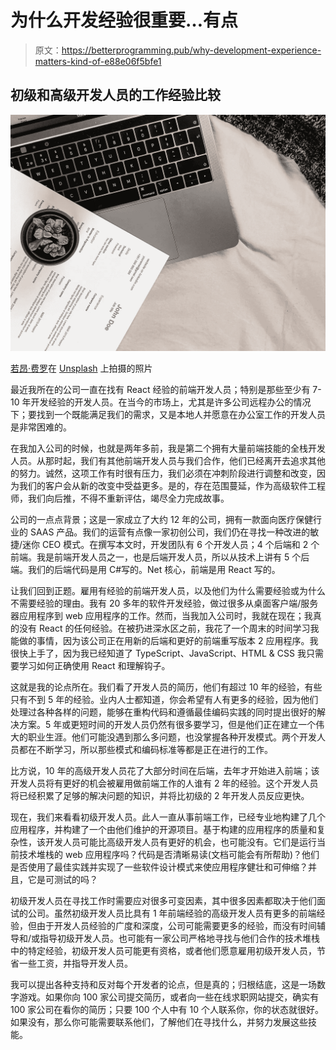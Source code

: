# 为什么开发经验很重要…有点

> 原文：<https://betterprogramming.pub/why-development-experience-matters-kind-of-e88e06f5bfe1>

## 初级和高级开发人员的工作经验比较

![](img/b85bc62bead7a219f7fcf71a33bee37a.png)

[若昂·费罗](https://unsplash.com/@joaoscferrao?utm_source=unsplash&utm_medium=referral&utm_content=creditCopyText)在 [Unsplash](https://unsplash.com/s/photos/resume?utm_source=unsplash&utm_medium=referral&utm_content=creditCopyText) 上拍摄的照片

最近我所在的公司一直在找有 React 经验的前端开发人员；特别是那些至少有 7-10 年开发经验的开发人员。在当今的市场上，尤其是许多公司远程办公的情况下；要找到一个既能满足我们的需求，又是本地人并愿意在办公室工作的开发人员是非常困难的。

在我加入公司的时候，也就是两年多前，我是第二个拥有大量前端技能的全栈开发人员。从那时起，我们有其他前端开发人员与我们合作，他们已经离开去追求其他的努力。诚然，这项工作有时很有压力，我们必须在冲刺阶段进行调整和改变，因为我们的客户会从新的改变中受益更多。是的，存在范围蔓延，作为高级软件工程师，我们向后推，不得不重新评估，竭尽全力完成故事。

公司的一点点背景；这是一家成立了大约 12 年的公司，拥有一款面向医疗保健行业的 SAAS 产品。我们的运营有点像一家初创公司，我们仍在寻找一种改进的敏捷/迷你 CEO 模式。在撰写本文时，开发团队有 6 个开发人员；4 个后端和 2 个前端。我是前端开发人员之一，也是后端开发人员，所以从技术上讲有 5 个后端。我们的后端代码是用 C#写的。Net 核心，前端是用 React 写的。

让我们回到正题。雇用有经验的前端开发人员，以及他们为什么需要经验或为什么不需要经验的理由。我有 20 多年的软件开发经验，做过很多从桌面客户端/服务器应用程序到 web 应用程序的工作。然而，当我加入公司时，我就在现在；我真的没有 React 的任何经验。在被扔进深水区之前，我花了一个周末的时间学习我能做的事情，因为该公司正在用新的后端和更好的前端重写版本 2 应用程序。我很快上手了，因为我已经知道了 TypeScript、JavaScript、HTML & CSS 我只需要学习如何正确使用 React 和理解钩子。

这就是我的论点所在。我们看了开发人员的简历，他们有超过 10 年的经验，有些只有不到 5 年的经验。业内人士都知道，你会希望有人有更多的经验，因为他们处理过各种各样的问题，能够在重构代码和遵循最佳编码实践的同时提出很好的解决方案。5 年或更短时间的开发人员仍然有很多要学习，但是他们正在建立一个伟大的职业生涯。他们可能没遇到那么多问题，也没掌握各种开发模式。两个开发人员都在不断学习，所以那些模式和编码标准等都是正在进行的工作。

比方说，10 年的高级开发人员花了大部分时间在后端，去年才开始进入前端；该开发人员将有更好的机会被雇用做前端工作的人谁有 2 年的经验。这个开发人员将已经积累了足够的解决问题的知识，并将比初级的 2 年开发人员反应更快。

现在，我们来看看初级开发人员。此人一直从事前端工作，已经专业地构建了几个应用程序，并构建了一个由他们维护的开源项目。基于构建的应用程序的质量和复杂性，该开发人员可能比高级开发人员有更好的机会，也可能没有。它们是运行当前技术堆栈的 web 应用程序吗？代码是否清晰易读(文档可能会有所帮助)？他们是否使用了最佳实践并实现了一些软件设计模式来使应用程序健壮和可伸缩？并且，它是可测试的吗？

初级开发人员在寻找工作时需要应对很多可变因素，其中很多因素都取决于他们面试的公司。虽然初级开发人员比具有 1 年前端经验的高级开发人员有更多的前端经验，但由于开发人员经验的广度和深度，公司可能需要更多的经验，而没有时间辅导和/或指导初级开发人员。也可能有一家公司严格地寻找与他们合作的技术堆栈中的特定经验，初级开发人员可能更有资格，或者他们愿意雇用初级开发人员，节省一些工资，并指导开发人员。

我可以提出各种支持和反对每个开发者的论点，但是真的；归根结底，这是一场数字游戏。如果你向 100 家公司提交简历，或者向一些在线求职网站提交，确实有 100 家公司在看你的简历；只要 100 个人中有 10 个人联系你，你的状态就很好。如果没有，那么你可能需要联系他们，了解他们在寻找什么，并努力发展这些技能。